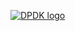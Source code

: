 <a href="/" rel="DPDK">![DPDK logo](https://jeskaduman.github.io/img/dpdk-dark-logo-default.png)</a>

